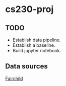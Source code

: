 # cs230-proj

## TODO
* Establish data pipeline.
* Establish a baseline.
* Build jupyter notebook.

## Data sources
[Fairchild](http://rit-mcsl.org/fairchild/HDR.html "Fairchild data")
